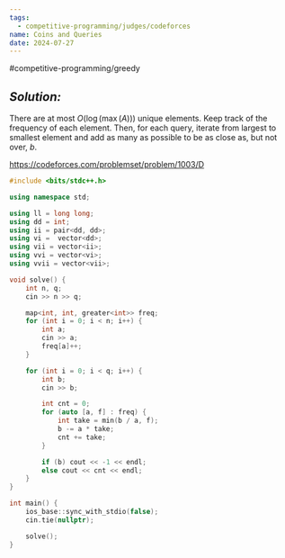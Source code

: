 ```yaml
---
tags:
  - competitive-programming/judges/codeforces
name: Coins and Queries
date: 2024-07-27
---
```

#competitive-programming/greedy 
## _Solution:_
There are at most $O(\log(\max(A)))$ unique elements. Keep track of the frequency of each element. Then, for each query, iterate from largest to smallest element and add as many as possible to be as close as, but not over, $b$.

https://codeforces.com/problemset/problem/1003/D
```cpp
#include <bits/stdc++.h>

using namespace std;

using ll = long long;
using dd = int;
using ii = pair<dd, dd>;
using vi =  vector<dd>;
using vii = vector<ii>;
using vvi = vector<vi>;
using vvii = vector<vii>;

void solve() {
    int n, q;
    cin >> n >> q;

    map<int, int, greater<int>> freq;
    for (int i = 0; i < n; i++) {
        int a;
        cin >> a;
        freq[a]++;
    }

    for (int i = 0; i < q; i++) {
        int b;
        cin >> b;

        int cnt = 0;
        for (auto [a, f] : freq) {
            int take = min(b / a, f);
            b -= a * take;
            cnt += take;
        }

        if (b) cout << -1 << endl;
        else cout << cnt << endl;
    }
}

int main() {
    ios_base::sync_with_stdio(false);
    cin.tie(nullptr);

    solve();
}
```